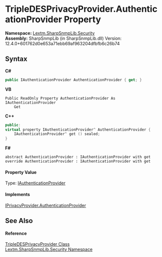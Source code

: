 # TripleDESPrivacyProvider.AuthenticationProvider Property 
 

**Namespace:**&nbsp;<a href="N_Lextm_SharpSnmpLib_Security">Lextm.SharpSnmpLib.Security</a><br />**Assembly:**&nbsp;SharpSnmpLib (in SharpSnmpLib.dll) Version: 12.4.0+601762d0e653a71ebb69af963204dfbfb6c26b74

## Syntax

**C#**<br />
``` C#
public IAuthenticationProvider AuthenticationProvider { get; }
```

**VB**<br />
``` VB
Public ReadOnly Property AuthenticationProvider As IAuthenticationProvider
	Get
```

**C++**<br />
``` C++
public:
virtual property IAuthenticationProvider^ AuthenticationProvider {
	IAuthenticationProvider^ get () sealed;
}
```

**F#**<br />
``` F#
abstract AuthenticationProvider : IAuthenticationProvider with get
override AuthenticationProvider : IAuthenticationProvider with get
```


#### Property Value
Type: <a href="T_Lextm_SharpSnmpLib_Security_IAuthenticationProvider">IAuthenticationProvider</a>

#### Implements
<a href="P_Lextm_SharpSnmpLib_Security_IPrivacyProvider_AuthenticationProvider">IPrivacyProvider.AuthenticationProvider</a><br />

## See Also


#### Reference
<a href="T_Lextm_SharpSnmpLib_Security_TripleDESPrivacyProvider">TripleDESPrivacyProvider Class</a><br /><a href="N_Lextm_SharpSnmpLib_Security">Lextm.SharpSnmpLib.Security Namespace</a><br />
